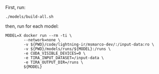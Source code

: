 First, run:

```
./models/build-all.sh
```

then, run for each model:

```
MODEL=X docker run --rm -ti \
	    --network=none \
	    -v ${PWD}/code/lightning-ir/msmarco-dev/:/input-data:ro \
	    -v ${PWD}/models/runs/${MODEL}:/runs \
	    -e CUDA_VISIBLE_DEVICES=0 \
	    -e TIRA_INPUT_DATASET=/input-data \
	    -e TIRA_OUTPUT_DIR=/runs \
	    ${MODEL}
```

